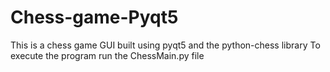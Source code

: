 # Chess-game-Pyqt5
This is a chess game GUI built using pyqt5 and the python-chess library
To execute the program run the ChessMain.py file 
